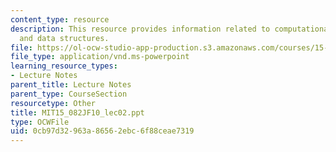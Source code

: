 ```yaml
---
content_type: resource
description: This resource provides information related to computational complexity
  and data structures.
file: https://ol-ocw-studio-app-production.s3.amazonaws.com/courses/15-082j-network-optimization-fall-2010/0cb97d32963a86562ebc6f88ceae7319_MIT15_082JF10_lec02.ppt
file_type: application/vnd.ms-powerpoint
learning_resource_types:
- Lecture Notes
parent_title: Lecture Notes
parent_type: CourseSection
resourcetype: Other
title: MIT15_082JF10_lec02.ppt
type: OCWFile
uid: 0cb97d32-963a-8656-2ebc-6f88ceae7319
---
```

